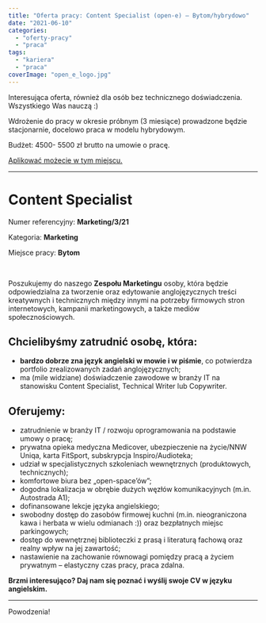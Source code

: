 ```yaml
---
title: "Oferta pracy: Content Specialist (open-e) – Bytom/hybrydowo"
date: "2021-06-10"
categories: 
  - "oferty-pracy"
  - "praca"
tags: 
  - "kariera"
  - "praca"
coverImage: "open_e_logo.jpg"
---
```


Interesująca oferta, również dla osób bez technicznego doświadczenia. Wszystkiego Was nauczą :)

Wdrożenie do pracy w okresie próbnym (3 miesiące) prowadzone będzie stacjonarnie, docelowo praca w modelu hybrydowym.

Budżet: 4500- 5500 zł brutto na umowie o pracę.

[Aplikować możecie w tym miejscu.](https://www.open-e.com/about-us/careers/poland/content-specialist/)

* * *

# Content Specialist

Numer referencyjny: **Marketing/3/21**

Kategoria: **Marketing**

Miejsce pracy: **Bytom**

 

Poszukujemy do naszego **Zespołu Marketingu** osoby, która będzie odpowiedzialna za tworzenie oraz edytowanie anglojęzycznych treści kreatywnych i technicznych między innymi na potrzeby firmowych stron internetowych, kampanii marketingowych, a także mediów społecznościowych.

## Chcielibyśmy zatrudnić osobę, która:

- **bardzo dobrze zna język angielski w mowie i w piśmie**, co potwierdza portfolio zrealizowanych zadań anglojęzycznych;
- ma (mile widziane) doświadczenie zawodowe w branży IT na stanowisku Content Specialist, Technical Writer lub Copywriter.

## Oferujemy:

- zatrudnienie w branży IT / rozwoju oprogramowania na podstawie umowy o pracę;
- prywatna opieka medyczna Medicover, ubezpieczenie na życie/NNW Uniqa, karta FitSport, subskrypcja Inspiro/Audioteka;
- udział w specjalistycznych szkoleniach wewnętrznych (produktowych, technicznych);
- komfortowe biura bez „open-space’ów”;
- dogodna lokalizacja w obrębie dużych węzłów komunikacyjnych (m.in. Autostrada A1);
- dofinansowane lekcje języka angielskiego;
- swobodny dostęp do zasobów firmowej kuchni (m.in. nieograniczona kawa i herbata w wielu odmianach :)) oraz bezpłatnych miejsc parkingowych;
- dostęp do wewnętrznej biblioteczki z prasą i literaturą fachową oraz realny wpływ na jej zawartość;
- nastawienie na zachowanie równowagi pomiędzy pracą a życiem prywatnym – elastyczny czas pracy, praca zdalna.

**Brzmi interesująco? Daj nam się poznać i wyślij swoje CV w języku angielskim.**

* * *

Powodzenia!
